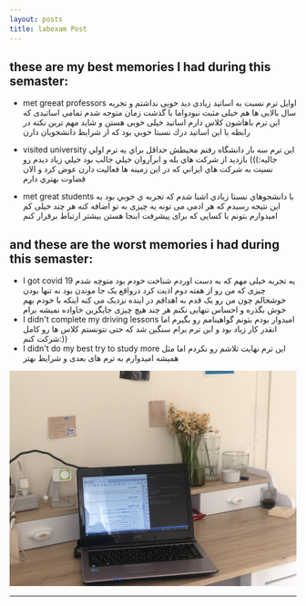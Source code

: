 ```yaml
---
layout: posts
title: labexam Post
---
```


## these are my best memories I had during this semaster:

- met greeat professors
    اوایل ترم نسبت به اساتید زیادی دید خوبی نداشتم و تجربه سال بالایی ها هم خیلی مثبت نبودواما با گذشت زمان متوجه شدم تمامی اساتیدی که این ترم 
    باهاشون کلاس دارم اساتید خیلی خوبی هستن و شاید مهم ترین نكته در رابطه با اين اساتيد درك  نسبتا خوبي بود كه از شرايط دانشجويان دارن

- visited university
    اين ترم سه بار دانشگاه رفتم محيطش حداقل براي يه ترم اولي جالبه:)))
    بازديد از شركت هاي بله و ابرآروان خيلي جالب بود  خيلي زياد ديدم رو نسبت به شركت هاي ايراني كه در اين زمينه ها فعاليت دارن عوض كرد و الان قضاوت بهتري دارم
    
- met great students
     با دانشجوهاي نسبتا زيادي اشنا شدم كه تجربه ي خوبي بود به این نتیجه رسیدم که هر ادمی می تونه یه چیزی به تو اضافه کنه هر چند خیلی کم
     امیدوارم بتونم با کسایی که برای پیشرفت اینجا هستن بیشتر ارتباط برقرار کنم

## and these are the worst memories i had during this semaster:

- I got covid 19
    یه تجربه خیلی مهم که به دست اوردم شناخت خودم بود متوچه شدم چیزی که من رو از هفته دوم اذیت کرد درواقع یک جا موندن بود نه تنها بودن خوشحالم چون من رو یک قدم به اهدافم در اینده نزدیک می کنه اینکه با خودم بهم خوش بگذره و احساس تنهایی نکنم هر چند هیچ چیزی جایگزین خاواده نمیشه برام
- I didn't complete my driving lessons
    امیدوار بودم بتونم گواهینامم رو بگیرم اما انقدر کار زیاد بود و این ترم برام سنگین شد که حتی نتونستم کلاس ها رو کامل شرکت کنم:))
- I didn't do my best try to study more
    این ترم نهایت تلاشم رو نکردم اما مثل همیشه امیدوارم به ترم های بعدی و شرایط بهتر



![alt text](../assets/images/mydesk.jpeg "my desk Picture")

---

